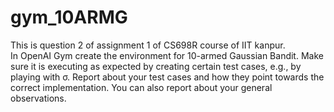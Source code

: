 # gym_10ARMG
This is question 2 of assignment 1 of CS698R course of IIT kanpur. </br>
In OpenAI Gym create the environment for 10-armed Gaussian Bandit. Make sure it is executing
as expected by creating certain test cases, e.g., by playing with σ. Report about your test cases and how
they point towards the correct implementation. You can also report about your general observations.
